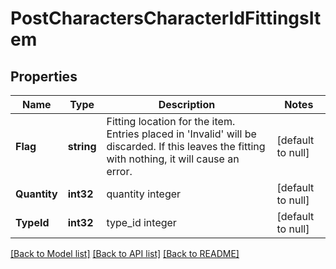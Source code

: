 # PostCharactersCharacterIdFittingsItem

## Properties
Name | Type | Description | Notes
------------ | ------------- | ------------- | -------------
**Flag** | **string** | Fitting location for the item. Entries placed in &#39;Invalid&#39; will be discarded. If this leaves the fitting with nothing, it will cause an error. | [default to null]
**Quantity** | **int32** | quantity integer | [default to null]
**TypeId** | **int32** | type_id integer | [default to null]

[[Back to Model list]](../README.md#documentation-for-models) [[Back to API list]](../README.md#documentation-for-api-endpoints) [[Back to README]](../README.md)


